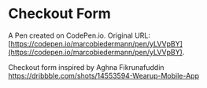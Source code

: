 # Checkout Form

A Pen created on CodePen.io. Original URL: [https://codepen.io/marcobiedermann/pen/yLVVpBY](https://codepen.io/marcobiedermann/pen/yLVVpBY).

Checkout form inspired by Aghna Fikrunafuddin https://dribbble.com/shots/14553594-Wearup-Mobile-App
